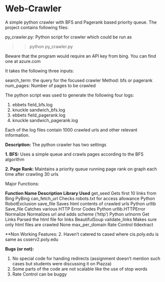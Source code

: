# Web-Crawler
A simple python crawler with BFS and Pagerank based priority queue. The project contains following files:

py_crawler.py: Python script for crawler which could be run as 

>> python py_crawler.py

Beware that the program would require an API key from bing. You can find one at azure.com

It takes the following three inputs:

search_term: the query for the focused crawler
Method: bfs or pagerank
num_pages: Number of pages to be crawled

The python script was used to generate the following four logs:

1. ebbets field_bfs.log
2. knuckle sandwich_bfs.log
3. ebbets field_pagerank.log
4. knuckle sandwich_pagerank.log

Each of the log files contain 1000 crawled urls and other relevant information.

**Description:**
The python crawler has two settings

**1. BFS:** Uses a simple queue and crawls pages according to the BFS algorithm

**2. Page Rank:** Maintains a priority queue running page rank on graph each time after crawling 30 urls

Major Functions:

**Function Name	                Description					                              Library Used**
get_seed	Gets                first 10 links from Bing			                    PyBing
can_fetch_url	                Checks robots.txt for access allowance		        Python RobotExclusion
save_file	Saves               html contents of crawled urls		                  Python urllib
Save_file	                    Catches various HTTP Error Codes		              Python urllib.HTTPError
Normalize	                    Normalizes url and adds scheme (‘http’)		        Python urlnorm
Get Links	                    Parsed the html file for links			              BeautifulSoup
validate_links	              Makes sure only html files are crawled		        None
max_per_domain	              Rate Control					                            tldextract

**Non Working Features:
2. Haven’t catered to cased where cis.poly.edu is same as csserv2.poly.edu

**Bugs (or not):**
1. No special code for handing redirects (assignment doesn’t mention such cases but students were discussing it on Piazza) 
2. Some parts of the code are not scalable like the use of stop words
3. Rate Control can be buggy

